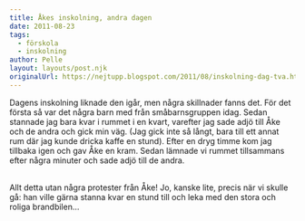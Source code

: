 ```yaml
---
title: Åkes inskolning, andra dagen
date: 2011-08-23
tags: 
  - förskola
  - inskolning	
author: Pelle
layout: layouts/post.njk
originalUrl: https://nejtupp.blogspot.com/2011/08/inskolning-dag-tva.html
---
```


Dagens inskolning liknade den igår, men några skillnader fanns det. För det första så var det några barn med från småbarnsgruppen idag. Sedan stannade jag bara kvar i rummet i en kvart, varefter jag sade adjö till Åke och de andra och gick min väg. (Jag gick inte så långt, bara till ett annat rum där jag kunde dricka kaffe en stund). Efter en dryg timme kom jag tillbaka igen och gav Åke en kram. Sedan lämnade vi rummet tillsammans efter några minuter och sade adjö till de andra.
<br><br>

Allt detta utan några protester från Åke! Jo, kanske lite, precis när vi skulle gå: han ville gärna stanna kvar en stund till och leka med den stora och roliga brandbilen...
